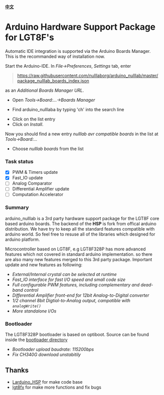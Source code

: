 **[中文](README_zh.md)**
# Arduino Hardware Support Package for LGT8F's 

Automatic IDE integration is supported via the
Arduino Boards Manager. This is the recommanded way of installation now. 

Start the Arduino-IDE. In *File->Preferences*, *Settings* tab, enter

> https://raw.githubusercontent.com/nulllaborg/arduino_nulllab/master/package_nulllab_boards_index.json

as an *Additional Boards Manager URL*.

- Open *Tools->Board:...->Boards Manager*

- Find arduino_nulllaba by typing 'ch' into the search line

* Click on the list entry
* Click on *Install*.

Now you should find a new entry *nulllab avr compatible boards* in the list at
*Tools->Board:...*

* Choose *nulllab boards* from the list

### Task status

- [x] PWM & Timers update
- [x] Fast_IO update
- [ ] Analog Comparator
- [ ] Differential Amplifier update 
- [ ] Computation Accelerator

### Summary

arduino_nulllab is a 3rd party hardware support package for the LGT8F core based arduino boards. The backend of the **HSP** is fork from offical arduino distribution. We have try to keep all the standard features compatible with arduino world. So feel free to resuse all of the libraries which designed for arduino platform.


Microcontroller based on LGT8F, e.g LGT8F328P has more advanced features which not covered in standard arduino implementation. so there are also many new features merged to this 3rd party package. Important update and new features as following:

* *External/Internal crystal can be selected at runtime*
* *Fast_IO interface for fast I/O speed and small code size*
* *Full configurable PWM features, including complementary and dead-band control*
* *Differential Amplifier front-end for 12bit Analog-to-Digital converter*
* *1/2 channel 8bit Digtial-to-Analog output, campatible with `analogWrite()`*
* *More standalone I/Os*


### Bootloader 
The LGT8F328P bootloader is based on optiboot. Source can be found inside the [bootloader directory](./lgt8fx8p)

* *Bootloader upload baudrate: 115200bps*
* *Fix CH340G download unstabitily*

## Thanks

- [Larduino_HSP](https://github.com/LGTMCU/Larduino_HSP) for make code base
- [lgt8fx](https://github.com/dbuezas/lgt8fx)  for make more functions and fix bugs

